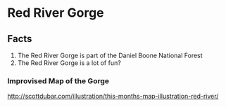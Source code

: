# Red River Gorge

## Facts
1. The Red River Gorge is part of the Daniel Boone National Forest
2. The Red River Gorge is a lot of fun?

### Improvised Map of the Gorge
http://scottdubar.com/illustration/this-months-map-illustration-red-river/

